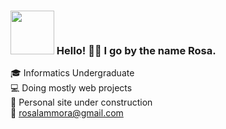 ### <img src="https://i.ibb.co/tB26qLv/avataaars.png" width="70px"> Hello! 👋🏼 I go by the name Rosa.

🎓 Informatics Undergraduate\
💻 Doing mostly web projects\
🚧 Personal site under construction\
📧 rosalammora@gmail.com
